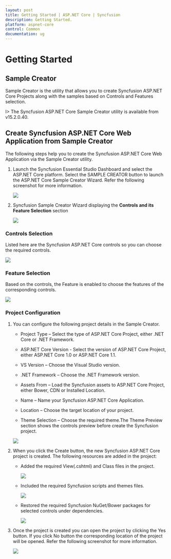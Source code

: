 ```yaml
---
layout: post
title: Getting Started | ASP.NET Core | Syncfusion
description: Getting Started.
platform: aspnet-core 
control: Common 
documentation: ug
---
```



# Getting Started

## Sample Creator

Sample Creator is the utility that allows you to create Syncfusion ASP.NET Core Projects along with the samples based on Controls and Features selection.

I> The Syncfusion ASP.NET Core Sample Creator utility is available from v15.2.0.40.

## Create Syncfusion ASP.NET Core Web Application from Sample Creator

The following steps help you to create the Syncfusion ASP.NET Core Web Application via the Sample Creator utility.

1. Launch the Syncfusion Essential Studio Dashboard and select the ASP.NET Core platform. Select the SAMPLE CREATOR button to launch the ASP.NET Core Sample Creator Wizard. Refer the following screenshot for more information.

   ![](getting-started-SampleCreator-images/SampleCreator_img1.jpeg)

2. Syncfusion Sample Creator Wizard displaying the **Controls and its Feature Selection** section

   ![](getting-started-SampleCreator-images/SampleCreator_img2.jpeg)


### Controls Selection

Listed here are the Syncfusion ASP.NET Core controls so you can choose the required controls.

   ![](getting-started-SampleCreator-images/SampleCreator_img3.jpeg)

### Feature Selection

Based on the controls, the Feature is enabled to choose the features of the corresponding controls.

   ![](getting-started-SampleCreator-images/SampleCreator_img4.jpeg)


### Project Configuration

1. You can configure the following project details in the Sample Creator.

   * Project Type – Select the type of ASP.NET Core Project, either .NET Core or .NET Framework.
   
   * ASP.NET Core Version - Select the version of ASP.NET Core Project, either ASP.NET Core 1.0 or ASP.NET Core 1.1.

   * VS Version – Choose the Visual Studio version.

   * .NET Framework – Choose the .NET Framework version.
   
   * Assets From – Load the Syncfusion assets to ASP.NET Core Project, either Bower, CDN or Installed Location.

   * Name – Name your Syncfusion ASP.NET Core Application.

   * Location – Choose the target location of your project.

   * Theme Selection – Choose the required theme.The Theme Preview section shows the controls preview before create the Syncfusion project.

   ![](getting-started-SampleCreator-images/SampleCreator_img6.jpeg)


2. When you click the Create button, the new Syncfusion ASP.NET Core project is created. The following resources are added in the project:

   * Added the required View(.cshtml) and Class files in the project.

     ![](getting-started-SampleCreator-images/SampleCreator_img7.jpeg)

   * Included the required Syncfusion scripts and themes files.

     ![](getting-started-SampleCreator-images/SampleCreator_img8.jpeg)

   * Restored the required Syncfusion NuGet/Bower packages for selected controls under dependencies.

     ![](getting-started-SampleCreator-images/SampleCreator_img9.jpeg)

3. Once the project is created you can open the project by clicking the Yes button. If you click No button the corresponding location of the project will be opened. Refer the following screenshot for more information.

   ![](getting-started-SampleCreator-images/SampleCreator_img11.jpeg)